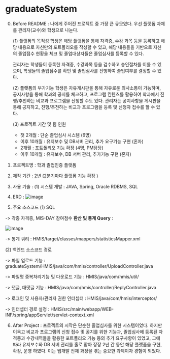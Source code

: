 # graduateSystem

0. Before README
 : 나에게 주어진 프로젝트 중 가장 큰 규모였다. 우선 플랫폼 자체를 관리자(교수)와 학생으로 나눈다. 
   
   (1) 플랫폼의 목적성
   학생은 해당 플랫폼을 통해 자격증, 수강 과목 등을 등록하고 해당 내용으로 자신만의 포트폴리오를 작성할 수 있고,
   해당 내용들을 기반으로 자신의 졸업점수 현황을 체크 및 졸업대상자들은 졸업심사를 등록할 수 있다.
    
   관리자는 학생들이 등록한 자격증, 수강과목 등을 검수하고 승인절차를 이룰 수 있으며, 학생들의 졸업점수를 확인 및 졸업심사를 진행하여 졸업여부를 결정할 수 있다.
   
   (2) 플랫폼의 부가기능
   학생은 자유게시판을 통해 자유로운 의사소통이 가능하며, 공지사항을 통해 학과의 공지를 체크하고, 프로그램 컨텐츠를 활용하여 학과에서 진행/추천하는 비교과 프로그램을 신청할 수도 있다.
   관리자는 공지사항을 게시판을 통해 공지하고, 진행/추천하는 비교과 프로그램을 등록 및 신청자 접수를 할 수 있다.
   
   (3) 프로젝트 기간 및 팀 인원
   - 첫 2개월 : 단순 졸업심사 시스템 (6명)
   - 이후 10개월 : 유지보수 및 DB서버 관리, 추가 요구기능 구현 (혼자)
   - 2개월 : 포트폴리오 기능 확장 (4명, PM담당)
   - 이후 10개월 : 유지보수, DB 서버 관리, 추가기능 구현 (혼자)

1. 프로젝트명 : 학과 졸업인증 플랫폼

2. 제작 기간 : 2년 (2분기마다 플랫폼 기능 확장 )

3. 사용 기술 : (1) 시스템 개발 : JAVA, Spring, Oracle RDBMS, SQL 

4. ERD :
  ![image](https://github.com/hamahama9659/graduateSystem/assets/116577341/630bbfe7-2f1b-4384-9161-bf42d981cd78)


5. 주요 소스코드
 (1) SQL

-> 각종 자격증, MIS-DAY 참여점수 **환산 및 통계 Query** :

![image](https://github.com/hamahama9659/graduateSystem/assets/116577341/e87ee619-01d4-479c-89a5-e005a17c3836)

-> 통계 쿼리 : HMIS/target/classes/mappers/statisticsMapper.xml

 (2) 백엔드 소스코드 경로
 
-> 파일 업로드 기능 : graduateSystem/HMIS/java/com/hmis/controller/UploadController.java

-> 파일명 중복처리기능 및 다운로드 기능 : HMIS/java/com/hmis/util/

-> 댓글, 대댓글 기능 : HMIS/java/com/hmis/controller/ReplyController.java

-> 로그인 및 사용자/관리자 권한 인터셉터 : HMIS/java/com/hmis/interceptor/

-> 인터셉터 경로 설정 : HMIS/src/main/webapp/WEB-INF/spring/appServlet/servlet-context.xml


6. After Project
 : 프로젝트의 시작은 단순한 졸업심사를 위한 시스템이었다. 하지만 이윽고 비교과 프로그램의 신청 접수 및 공지를 위한 기능과,
   졸업심사에 등록된 자격증과 수강내역들을 활용한 포트폴리오 기능 등의 추가 요구사항이 있었고, 그에 따라 
   유지보수와 DB 서버 관리를 홀로 맡아 장장 2년 간 동안 해당 플랫폼을 구현, 확장, 운영 하였다.
   이는 웹개발 전체 과정을 겪는 중요한 과제이자 경험이 되었다.

